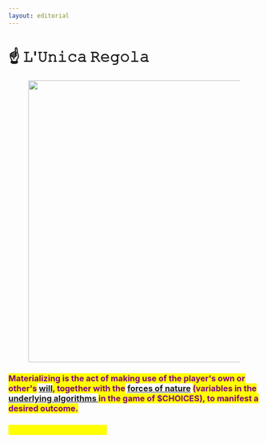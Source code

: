 ```yaml
---
layout: editorial
---
```


# ☝️ 𝙻'𝚄𝚗𝚒𝚌𝚊 𝚁𝚎𝚐𝚘𝚕𝚊

<figure><img src="../../../../../../.gitbook/assets/pexels-btgl-♡-3689669.jpg" alt="" width="563"><figcaption></figcaption></figure>

### <mark style="color:purple;">Materializing is the act of making use of the player's own or other's</mark> [will](../../undefined-1/)<mark style="color:purple;">, together with the</mark> [forces of nature](../../undefined-4/the-four-elements/) <mark style="color:purple;">(variables in the</mark> [underlying algorithms ](../../../../computers/the-usdchoice-of-computers/algorithms/whats-an-algorithm.md)<mark style="color:purple;">in the game of $CHOICES), to manifest a desired outcome.</mark>

### <mark style="color:yellow;">there is only one catch...</mark>

